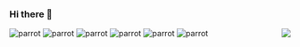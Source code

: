 ### Hi there 👋

<!--
**xjlizeyu/xjlizeyu** is a ✨ _special_ ✨ repository because its `README.md` (this file) appears on your GitHub profile.

Here are some ideas to get you started:

- 🔭 I’m currently working on ...
- 🌱 I’m currently learning ...
- 👯 I’m looking to collaborate on ...
- 🤔 I’m looking for help with ...
- 💬 Ask me about ...
- 📫 How to reach me: ...
- 😄 Pronouns: ...
- ⚡ Fun fact: ...
-->
<img align="right" src="https://github-readme-stats.vercel.app/api?username=zjulizeyu&show_icons=true&icon_color=CE1D2D&text_color=718096&bg_color=ffffff&hide_title=true" />


![parrot](https://cultofthepartyparrot.com/parrots/hd/parrot.gif)
![parrot](https://cultofthepartyparrot.com/parrots/hd/parrot.gif)
![parrot](https://cultofthepartyparrot.com/parrots/hd/parrot.gif)
![parrot](https://cultofthepartyparrot.com/parrots/hd/parrot.gif)
![parrot](https://cultofthepartyparrot.com/parrots/hd/parrot.gif)
![parrot](https://cultofthepartyparrot.com/parrots/hd/parrot.gif)
